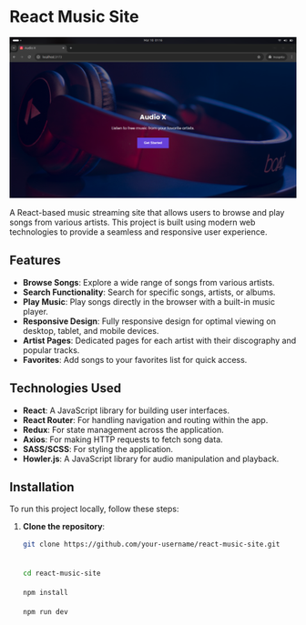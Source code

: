 # React Music Site

![React Music Site Banner](./src/assets/site_image.png)  


A React-based music streaming site that allows users to browse and play songs from various artists. This project is built using modern web technologies to provide a seamless and responsive user experience.

## Features

- **Browse Songs**: Explore a wide range of songs from various artists.
- **Search Functionality**: Search for specific songs, artists, or albums.
- **Play Music**: Play songs directly in the browser with a built-in music player.
- **Responsive Design**: Fully responsive design for optimal viewing on desktop, tablet, and mobile devices.
- **Artist Pages**: Dedicated pages for each artist with their discography and popular tracks.
- **Favorites**: Add songs to your favorites list for quick access.

## Technologies Used

- **React**: A JavaScript library for building user interfaces.
- **React Router**: For handling navigation and routing within the app.
- **Redux**: For state management across the application.
- **Axios**: For making HTTP requests to fetch song data.
- **SASS/SCSS**: For styling the application.
- **Howler.js**: A JavaScript library for audio manipulation and playback.

## Installation

To run this project locally, follow these steps:

1. **Clone the repository**:
   ```bash
   git clone https://github.com/your-username/react-music-site.git

   
   cd react-music-site

   npm install

   npm run dev